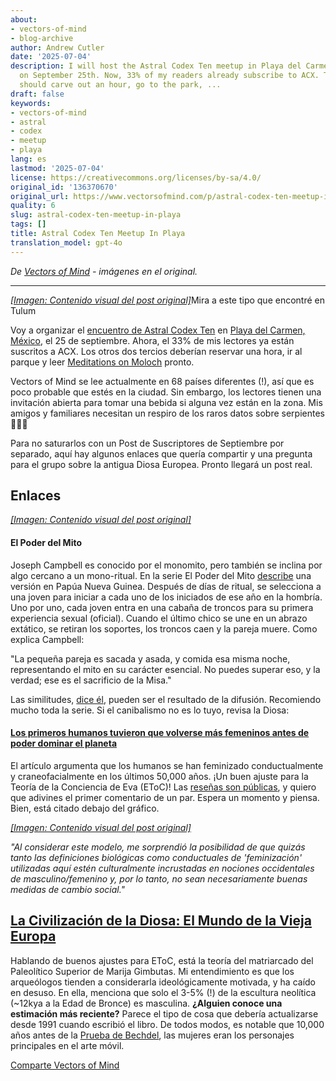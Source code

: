 ```yaml
---
about:
- vectors-of-mind
- blog-archive
author: Andrew Cutler
date: '2025-07-04'
description: I will host the Astral Codex Ten meetup in Playa del Carmen, Mexico,
  on September 25th. Now, 33% of my readers already subscribe to ACX. The other two-thirds
  should carve out an hour, go to the park, ...
draft: false
keywords:
- vectors-of-mind
- astral
- codex
- meetup
- playa
lang: es
lastmod: '2025-07-04'
license: https://creativecommons.org/licenses/by-sa/4.0/
original_id: '136370670'
original_url: https://www.vectorsofmind.com/p/astral-codex-ten-meetup-in-playa
quality: 6
slug: astral-codex-ten-meetup-in-playa
tags: []
title: Astral Codex Ten Meetup In Playa
translation_model: gpt-4o
---
```


*De [Vectors of Mind](https://www.vectorsofmind.com/p/astral-codex-ten-meetup-in-playa) - imágenes en el original.*

---

[*[Imagen: Contenido visual del post original]*](https://substackcdn.com/image/fetch/$s_!tZtG!,f_auto,q_auto:good,fl_progressive:steep/https%3A%2F%2Fsubstack-post-media.s3.amazonaws.com%2Fpublic%2Fimages%2F2e81d7f0-df3d-4c8e-945e-338304ba09fe_6000x4000.jpeg)Mira a este tipo que encontré en Tulum

Voy a organizar el [encuentro de Astral Codex Ten](https://astralcodexten.substack.com/i/136380189/mexico) en [Playa del Carmen, México](https://www.instagram.com/mexican.street.art/), el 25 de septiembre. Ahora, el 33% de mis lectores ya están suscritos a ACX. Los otros dos tercios deberían reservar una hora, ir al parque y leer [Meditations on Moloch](https://slatestarcodex.com/2014/07/30/meditations-on-moloch/) pronto.

Vectors of Mind se lee actualmente en 68 países diferentes (!), así que es poco probable que estés en la ciudad. Sin embargo, los lectores tienen una invitación abierta para tomar una bebida si alguna vez están en la zona. Mis amigos y familiares necesitan un respiro de los raros datos sobre serpientes 🐍🐍🐍

Para no saturarlos con un Post de Suscriptores de Septiembre por separado, aquí hay algunos enlaces que quería compartir y una pregunta para el grupo sobre la antigua Diosa Europea. Pronto llegará un post real.

## Enlaces

[*[Imagen: Contenido visual del post original]*](https://substackcdn.com/image/fetch/$s_!M1dP!,f_auto,q_auto:good,fl_progressive:steep/https%3A%2F%2Fsubstack-post-media.s3.amazonaws.com%2Fpublic%2Fimages%2F792d4212-5361-4ac9-91a8-6b38bc044c92_1344x896.png)

#### El Poder del Mito

Joseph Campbell es conocido por el monomito, pero también se inclina por algo cercano a un mono-ritual. En la serie El Poder del Mito [describe](https://youtu.be/hEqR73j_oMY?si=cFBkyC8X-6yQB_yt&t=1016) una versión en Papúa Nueva Guinea. Después de días de ritual, se selecciona a una joven para iniciar a cada uno de los iniciados de ese año en la hombría. Uno por uno, cada joven entra en una cabaña de troncos para su primera experiencia sexual (oficial). Cuando el último chico se une en un abrazo extático, se retiran los soportes, los troncos caen y la pareja muere. Como explica Campbell:

"La pequeña pareja es sacada y asada, y comida esa misma noche, representando el mito en su carácter esencial. No puedes superar eso, y la verdad; ese es el sacrificio de la Misa."

Las similitudes, [dice él](https://youtu.be/hEqR73j_oMY?si=59PGfZhr5aubaZVh&t=934), pueden ser el resultado de la difusión. Recomiendo mucho toda la serie. Si el canibalismo no es lo tuyo, revisa la Diosa:

#### [Los primeros humanos tuvieron que volverse más femeninos antes de poder dominar el planeta](https://theconversation.com/early-humans-had-to-become-more-feminine-before-they-could-dominate-the-planet-42952#)

El artículo argumenta que los humanos se han feminizado conductualmente y craneofacialmente en los últimos 50,000 años. ¡Un buen ajuste para la Teoría de la Conciencia de Eva (EToC)! Las [reseñas son públicas](https://sci-hub.se/10.1086/677209), y quiero que adivines el primer comentario de un par. Espera un momento y piensa. Bien, está citado debajo del gráfico.

[*[Imagen: Contenido visual del post original]*](https://substackcdn.com/image/fetch/$s_!VkwB!,f_auto,q_auto:good,fl_progressive:steep/https%3A%2F%2Fsubstack-post-media.s3.amazonaws.com%2Fpublic%2Fimages%2F62185165-4f07-40b5-abf1-39979ac407ca_754x426.jpeg)

_"Al considerar este modelo, me sorprendió la posibilidad de que quizás tanto las definiciones biológicas como conductuales de 'feminización' utilizadas aquí estén culturalmente incrustadas en nociones occidentales de masculino/femenino y, por lo tanto, no sean necesariamente buenas medidas de cambio social."_

## **[La Civilización de la Diosa: El Mundo de la Vieja Europa](https://www.amazon.com/Civilization-Goddess-World-Old-Europe/dp/0062508040)**

Hablando de buenos ajustes para EToC, está la teoría del matriarcado del Paleolítico Superior de Marija Gimbutas. Mi entendimiento es que los arqueólogos tienden a considerarla ideológicamente motivada, y ha caído en desuso. En ella, menciona que solo el 3-5% (!) de la escultura neolítica (~12kya a la Edad de Bronce) es masculina. **¿Alguien conoce una estimación más reciente?** Parece el tipo de cosa que debería actualizarse desde 1991 cuando escribió el libro. De todos modos, es notable que 10,000 años antes de la [Prueba de Bechdel](https://en.wikipedia.org/wiki/Bechdel_test), las mujeres eran los personajes principales en el arte móvil.

[Comparte Vectors of Mind](https://www.vectorsofmind.com/?utm_source=substack&utm_medium=email&utm_content=share&action=share)